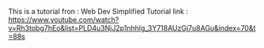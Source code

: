This is a tutorial fron : Web Dev Simplified
Tutorial link  : https://www.youtube.com/watch?v=Rh3tobg7hEo&list=PLD4u3NjJ2p1nhhlg_3Y718AUzGj7u8AGu&index=70&t=88s
